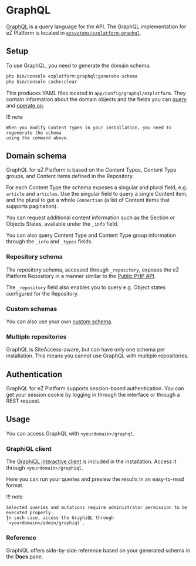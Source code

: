 # GraphQL

[GraphQL](https://graphql.org/) is a query language for the API.
The GraphQL implementation for eZ Platform is located in [`ezsystems/ezplatform-graphql`](https://github.com/ezsystems/ezplatform-graphql).

## Setup

To use GraphQL, you need to generate the domain schema:

``` bash
php bin/console ezplatform:graphql:generate-schema
php bin/console cache:clear
```

This produces YAML files located in `app/config/graphql/ezplatform`.
They contain information about the domain objects and the fields
you can [query](graphql_queries.md) and [operate on](graphql_operations.md).

!!! note

    When you modify Content Types in your installation, you need to regenerate the schema
    using the command above.

## Domain schema

GraphQL for eZ Platform is based on the Content Types, Content Type groups, and Content items
defined in the Repository.

For each Content Type the schema exposes a singular and plural field, e.g. `article` and `articles`.
Use the singular field to query a single Content item, and the plural to get a whole `Connection`
(a list of Content items that supports pagination).

You can request additional content information such as the Section or Objects States,
available under the `_info` field.

You can also query Content Type and Content Type group information through the `_info` and `_types` fields.

### Repository schema

The repository schema, accessed through `_repository`, exposes the eZ Platform Repository
in a manner similar to the [Public PHP API](public_php_api.md).

The `_repository` field also enables you to query e.g. Object states configured for the Repository.

### Custom schemas

You can also use your own [custom schema](graphql_customization.md#custom-schema).

### Multiple repositories

GraphQL is SiteAccess-aware, but can have only one schema per installation.
This means you cannot use GraphQL with multiple repositories.

## Authentication

GraphQL for eZ Platform supports session-based authentication.
You can get your session cookie by logging in through the interface or through a REST request.

## Usage

You can access GraphQL with `<yourdomain>/graphql`.

### GraphiQL client

The [GraphiQL interactive client](https://github.com/graphql/graphiql) is included in the installation.
Access it through `<yourdomain>/graphiql`.

Here you can run your queries and preview the results in an easy-to-read format.

!!! note

    Selected queries and mutations require administrator permission to be executed properly.
    In such case, access the GraphiQL through `<yourdomain>/admin/graphiql`.

### Reference

GraphiQL offers side-by-side reference based on your generated schema in the **Docs** pane.
